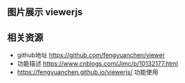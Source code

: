 ## 图片展示 viewerjs


## 相关资源
* github地址 https://github.com/fengyuanchen/viewer
* 功能描述 https://www.cnblogs.com/Jimc/p/10132177.html
* https://fengyuanchen.github.io/viewerjs/ 功能使用
